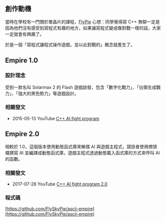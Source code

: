 ## 創作動機

當時在學校有一門關於單晶片的課程，[FlyPie](#FlyPie) 心想：同學覺得寫 C++ 無聊一定是因為他們沒有感受到寫程式有趣的地方，如果讓寫程式變成像對戰一樣的話，大家一定就會有興趣了。

於是一個「寫程式讓程式操作遊戲，並以此對戰的」概念就產生了。

## Empire 1.0

### 設計理念

受到一款名叫 Solarmax 2 的 Flash 遊戲啟發，包含「數字化戰力」、「佔領生成戰力」、「強大的黑色勢力」等遊戲設計。

### 相關發文

- 2015-05-13 YouTube [C++ AI fight program](https://youtu.be/PdqwF0GdaIU)

## Empire 2.0

相較於 1.0，這個版本使用動態函式庫來解偶 AI 與遊戲主程式，競技者使用標頭檔撰寫 AI 並編譯成動態函式庫，遊戲主程式透過動態載入函式庫的方式來呼叫 AI 的函數。

### 相關發文

- 2017-07-28 YouTube [C++ AI fight program 2.0](https://youtu.be/-BwoOr0KsqE)

### 程式碼

[https://github.com/FlySkyPie/ascii-empire](https://github.com/FlySkyPie/ascii-empire)
